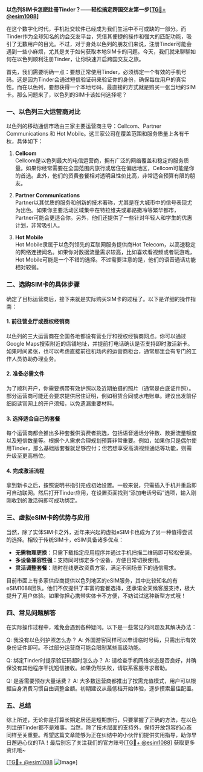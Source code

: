**以色列SIM卡怎麽註冊Tinder？——轻松搞定跨国交友第一步[[TG💪+ @esim1088](https://t.me/s/esim1088)]**

在这个数字化时代，手机社交软件已经成为我们生活中不可或缺的一部分。而Tinder作为全球知名的约会交友平台，凭借其便捷的操作和强大的匹配功能，吸引了无数用户的目光。不过，对于身处以色列的朋友们来说，注册Tinder可能会遇到一些小麻烦，尤其是关于如何获取本地SIM卡的问题。今天，我们就来聊聊如何在以色列顺利注册Tinder，让你快速开启跨国交友之旅。

首先，我们需要明确一点：要想正常使用Tinder，必须绑定一个有效的手机号码。这是因为Tinder会通过短信验证码来验证你的身份，确保每位用户的真实性。而在以色列，要想获得一个本地号码，最直接的方式就是购买一张当地的SIM卡。那么问题来了，以色列的SIM卡该如何选择呢？

### 一、以色列三大运营商对比

以色列的移动通信市场由三家主要运营商主导：Cellcom、Partner Communications 和 Hot Mobile。这三家公司在覆盖范围和服务质量上各有千秋，具体如下：

1. **Cellcom**  
   Cellcom是以色列最大的电信运营商，拥有广泛的网络覆盖和稳定的服务质量。如果你经常需要在全国范围内旅行或居住在偏远地区，Cellcom可能是你的首选。此外，他们的资费套餐相对透明且性价比高，非常适合预算有限的朋友。

2. **Partner Communications**  
   Partner以其优质的服务和创新的技术著称，尤其是在大城市中的信号表现尤为出色。如果你主要活动区域集中在特拉维夫或耶路撒冷等繁华都市，Partner可能会更适合你。另外，他们还提供了一些针对年轻人和学生的优惠计划，非常吸引人。

3. **Hot Mobile**  
   Hot Mobile隶属于以色列领先的互联网服务提供商Hot Telecom，以高速稳定的网络连接闻名。如果你对数据流量需求较高，比如喜欢看视频或者玩游戏，Hot Mobile可能是一个不错的选择。不过需要注意的是，他们的语音通话功能相对较弱。

### 二、选购SIM卡的具体步骤

确定了目标运营商后，接下来就是实际购买SIM卡的过程了。以下是详细的操作指南：

#### 1. 前往营业厅或授权经销商
以色列的三大运营商在全国各地都设有营业厅和授权经销商网点。你可以通过Google Maps搜索附近的店铺地址，并提前打电话确认是否支持即时激活新卡。如果时间紧张，也可以考虑直接前往机场内的运营商柜台，通常那里会有专门的工作人员协助办理业务。

#### 2. 准备必需文件
为了顺利开户，你需要携带有效护照以及近期拍摄的照片（通常是白底证件照）。部分运营商可能还会要求提供居住证明，例如租赁合同或水电账单。建议出发前仔细阅读官网上的开户须知，以免遗漏重要材料。

#### 3. 选择适合自己的套餐
每个运营商都会推出多种套餐供消费者挑选，包括语音通话分钟数、数据流量额度以及短信数量等。根据个人需求合理规划预算非常重要。例如，如果你只是偶尔使用Tinder，那么基础版套餐就足够应付；但若想享受高清视频通话等功能，则需升级至更高档位。

#### 4. 完成激活流程
拿到新卡之后，按照说明书指引完成初始设置。一般来说，只需插入手机并重启即可自动联网。然后打开Tinder应用，在设置页面找到“添加电话号码”选项，输入刚刚收到的激活码即可成功绑定。

### 三、虚拟eSIM卡的优势与应用

当然，除了实体SIM卡之外，近年来兴起的虚拟eSIM卡也成为了另一种值得尝试的选择。相较于传统SIM卡，eSIM具备诸多优点：

- **无需物理更换**：只需下载指定应用程序并通过手机扫描二维码即可轻松安装。
- **多设备兼容性强**：支持同时绑定多个设备，方便日常切换使用。
- **灵活调整套餐**：随时在线更改资费方案，满足不同场景下的通信需求。

目前市面上有多家供应商提供以色列地区的eSIM服务，其中比较知名的有eSIM1088团队。他们不仅提供了丰富的套餐选择，还承诺全天候客服支持，极大提升了用户体验。如果你担心携带实体卡不方便，不妨试试这种新型方式哦！

### 四、常见问题解答

在实际操作过程中，难免会遇到各种疑问。以下是一些常见的问题及其解决办法：

Q: 我没有以色列护照怎么办？
A: 外国游客同样可以申请临时号码，只需出示有效身份证件即可。不过部分运营商可能会限制某些高级功能。

Q: 绑定Tinder时提示验证码超时怎么办？
A: 请检查手机网络状态是否良好，并确保没有其他程序干扰短信接收。如果仍然失败，请联系客服寻求帮助。

Q: 是否需要预存大量话费？
A: 大多数运营商都推出了按需充值模式，用户可以根据自身消费习惯自由调整金额。初期建议从最低档开始体验，逐步摸索最佳配置。

### 五、总结

综上所述，无论你是打算长期定居还是短期旅行，只要掌握了正确的方法，在以色列注册Tinder都不是难事。当然，除了技术层面的支持外，保持开放包容的心态同样至关重要。希望这篇文章能够为正在纠结中的小伙伴们提供实用指导，助你早日邂逅心仪的TA！最后别忘了关注我们的官方账号[[TG💪+ @esim1088](https://t.me/s/esim1088)] 获取更多资讯哦~

[[TG💪+ @esim1088](https://t.me/s/esim1088) ![Image](https://i.postimg.cc/4NQfJmqS/Snipaste-2025-05-13-00-14-12.png)]